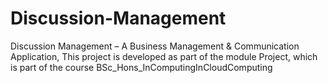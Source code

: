 # Discussion-Management
Discussion Management – A Business Management &amp; Communication Application, This project is developed as part of the module Project, which is part of the course BSc_Hons_InComputingInCloudComputing

